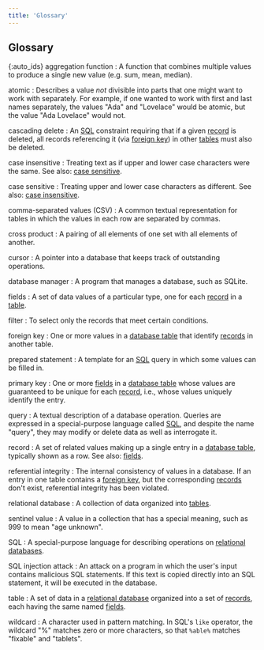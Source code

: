 ```yaml
---
title: 'Glossary'
---
```


## Glossary

{:auto\_ids}
aggregation function
:   A function that combines multiple values to produce a single new value (e.g. sum, mean, median).

atomic
:   Describes a value *not* divisible into parts that one might want to
work with separately. For example, if one wanted to work with
first and last names separately, the values "Ada" and "Lovelace"
would be atomic, but the value "Ada Lovelace" would not.

cascading delete
:   An [SQL](#sql) constraint requiring that if a given [record](#record) is deleted,
all records referencing it (via [foreign key](#foreign-key)) in other [tables](#table)
must also be deleted.

case insensitive
:   Treating text as if upper and lower case characters were the same.
See also: [case sensitive](#case-sensitive).

case sensitive
:   Treating upper and lower case characters as different. See also: [case insensitive](#case-insensitive).

comma-separated values (CSV)
:   A common textual representation for tables in which the values in each row are separated by commas.

cross product
:   A pairing of all elements of one set with all elements of another.

cursor
:   A pointer into a database that keeps track of outstanding operations.

database manager
:   A program that manages a database, such as SQLite.

fields
:   A set of data values of a particular type, one for each [record](#record) in a [table](#table).

filter
:   To select only the records that meet certain conditions.

foreign key
:   One or more values in a [database table](#table) that identify
[records](#record) in another table.

prepared statement
:   A template for an [SQL](#sql) query in which some values can be filled in.

primary key
:   One or more [fields](#fields) in a [database table](#table) whose values are
guaranteed to be unique for each [record](#record), i.e., whose values
uniquely identify the entry.

query
:   A textual description of a database operation. Queries are expressed in
a special-purpose language called [SQL](#sql), and despite the name "query",
they may modify or delete data as well as interrogate it.

record
:   A set of related values making up a single entry in a [database table](#table),
typically shown as a row. See also: [fields](#fields).

referential integrity
:   The internal consistency of values in a database. If an entry in one table
contains a [foreign key](#foreign-key), but the corresponding [records](#record)
don't exist, referential integrity has been violated.

relational database
:   A collection of data organized into [tables](#table).

sentinel value
:   A value in a collection that has a special meaning, such as 999 to mean "age unknown".

SQL
:   A special-purpose language for describing operations on [relational databases](#relational-database).

SQL injection attack
:   An attack on a program in which the user's input contains malicious SQL statements.
If this text is copied directly into an SQL statement, it will be executed in the database.

table
:   A set of data in a [relational database](#relational-database) organized into a set
of [records](#record), each having the same named [fields](#fields).

wildcard
:   A character used in pattern matching. In SQL's `like` operator, the wildcard "%"
matches zero or more characters, so that `%able%` matches "fixable" and "tablets".


